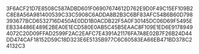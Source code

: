 3F6ACF21D7E8508C587ADBD601F06907674612D762E9D0F49C15EF109B2C8E8A56A981400539C33C5908C6ADDA8B2B3C6BF83AFC54B6B60D798393677BCD6532716D450AE0DD1B0ACDB22F5A0F30145DC06D69F5495EEB334486E489E2BEA0E1ECD580E0AB5C45B5EAAC8F109E1ED6E91789494072C20D09FFAD2599F2AC2EAFC7E4391A21176FA7A8E02B7F26B24D44DD474CAF18152D59C18D323E6E5135B977C6C60583EA66EB471BD378C24132C3